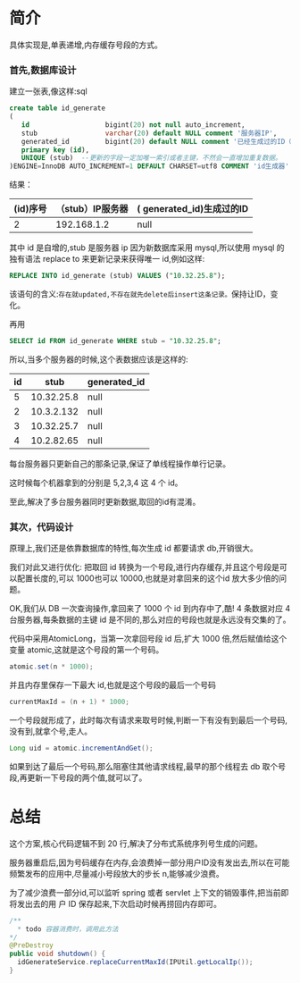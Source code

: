 # 简介

具体实现是,单表递增,内存缓存号段的方式。

### 首先,数据库设计

建立一张表,像这样:sql

```sql
create table id_generate
(
   id                   bigint(20) not null auto_increment,
   stub                 varchar(20) default NULL comment '服务器IP',
   generated_id         bigint(20) default NULL comment '已经生成过的ID（服务器重启或者注销时更新此ID值）',
   primary key (id),
   UNIQUE (stub)  --更新的字段一定加唯一索引或者主键，不然会一直增加重复数据。
)ENGINE=InnoDB AUTO_INCREMENT=1 DEFAULT CHARSET=utf8 COMMENT 'id生成器'
```

结果：

| (id)序号 | （stub）IP服务器 | ( generated_id)生成过的ID |
| ------ | ----------- | --------------------- |
| 2      | 192.168.1.2 | null                  |

其中 id 是自增的,stub 是服务器 ip
因为新数据库采用 mysql,所以使用 mysql 的独有语法 replace to 来更新记录来获得唯一 id,例如这样:

```sql
REPLACE INTO id_generate (stub) VALUES ("10.32.25.8");
```

该语句的含义:```存在就updated,不存在就先delete后insert这条记录。```保持让ID，变化。

再用 

```sql
SELECT id FROM id_generate WHERE stub = "10.32.25.8";
```

所以,当多个服务器的时候,这个表数据应该是这样的: 

| id   | stub       | generated_id |
| ---- | ---------- | ------------ |
| 5    | 10.32.25.8 | null         |
| 2    | 10.3.2.132 | null         |
| 3    | 10.32.25.7 | null         |
| 4    | 10.2.82.65 | null         |

每台服务器只更新自己的那条记录,保证了单线程操作单行记录。

这时候每个机器拿到的分别是 5,2,3,4 这 4 个 id。

至此,解决了多台服务器同时更新数据,取回的id有混淆。

### 其次，代码设计

原理上,我们还是依靠数据库的特性,每次生成 id 都要请求 db,开销很大。

我们对此又进行优化:
把取回 id 转换为一个号段,进行内存缓存,并且这个号段是可以配置长度的,可以 1000也可以 10000,也就是对拿回来的这个id 放大多少倍的问题。

OK,我们从 DB 一次查询操作,拿回来了 1000 个 id 到内存中了,酷!
4 条数据对应 4 台服务器,每条数据的主键 id 是不同的,那么对应的号段也就是永远没有交集的了。

代码中采用AtomicLong，当第一次拿回号段 id 后,扩大 1000 倍,然后赋值给这个变量 atomic,这就是这个号段的第一个号码。

```java
atomic.set(n * 1000);
```

并且内存里保存一下最大 id,也就是这个号段的最后一个号码

```java
currentMaxId = (n + 1) * 1000;
```

一个号段就形成了，此时每次有请求来取号时候,判断一下有没有到最后一个号码,没有到,就拿个号,走人。

```java
Long uid = atomic.incrementAndGet();
```

如果到达了最后一个号码,那么阻塞住其他请求线程,最早的那个线程去 db 取个号段,再更新一下号段的两个值,就可以了。

# 总结

这个方案,核心代码逻辑不到 20 行,解决了分布式系统序列号生成的问题。

服务器重启后,因为号码缓存在内存,会浪费掉一部分用户ID没有发出去,所以在可能频繁发布的应用中,尽量减小号段放大的步长 n,能够减少浪费。

为了减少浪费一部分id,可以监听 spring 或者 servlet 上下文的销毁事件,把当前即将发出去的用 户 ID 保存起来,下次启动时候再捞回内存即可。

```java
/**
  * todo 容器消费时，调用此方法
*/
@PreDestroy
public void shutdown() {
  idGenerateService.replaceCurrentMaxId(IPUtil.getLocalIp());
}
```



